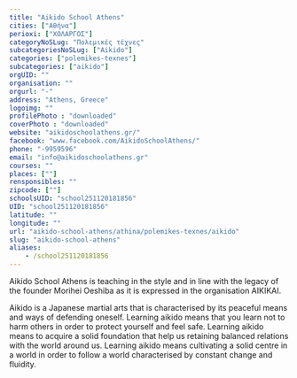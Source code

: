 ```yaml
---
title: "Aikido School Athens"
cities: ["Αθήνα"]
perioxi: ["ΧΟΛΑΡΓΟΣ"]
categoryNoSLug: "Πολεμικές τέχνες"
subcategoriesNoSLug: ["Aikido"]
categories: ["polemikes-texnes"]
subcategories: ["aikido"]
orgUID: ""
organisation: ""
orgurl: "-"
address: "Athens, Greece"
logoimg: ""
profilePhoto : "downloaded"
coverPhoto : "downloaded"
website: "aikidoschoolathens.gr/"
facebook: "www.facebook.com/AikidoSchoolAthens/"
phone: "-9959596"
email: "info@aikidoschoolathens.gr"
courses: ""
places: [""]
rensponsibles: ""
zipcode: [""]
schoolsUID: "school251120181856"
UID: "school251120181856"
latitude: ""
longitude: ""
url: "aikido-school-athens/athina/polemikes-texnes/aikido"
slug: "aikido-school-athens"
aliases:
    - /school251120181856
---
```



Aikido School Athens is teaching in the style and in line with the legacy of the founder Morihei Oeshiba as it is expressed in the organisation AIKIKAI.

Aikido is a Japanese martial arts that is characterised by its peaceful means and ways of defending oneself. Learning aikido means that you learn not to harm others in order to protect yourself and feel safe. Learning aikido means to acquire a solid foundation that help us retaining balanced relations with the world around us. Learning aikido means cultivating a solid centre in a world in order to follow a world characterised by constant change and fluidity.
